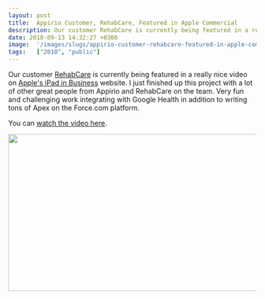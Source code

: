 ```yaml
---
layout: post
title:  Appirio Customer, RehabCare, Featured in Apple Commercial
description: Our customer RehabCare is currently being featured in a really nice video on Apples iPad in Business website. I just finished up this project with a lot of other great people from Appirio and RehabCare on the team. Very fun and challenging work integrating with Google Health in addition to writing tons of Apex on the Force.com platform. You can watch the video here . 
date: 2010-09-13 14:32:27 +0300
image:  '/images/slugs/appirio-customer-rehabcare-featured-in-apple-commercial.jpg'
tags:   ["2010", "public"]
---
```

<p>Our customer <a href="http://www.rehabcare.com/" target="_blank">RehabCare</a> is currently being featured in a really nice video on <a href="http://www.apple.com/ipad/business/profiles/rehabcare/" target="_blank">Apple's iPad in Business</a> website. I just finished up this project with a lot of other great people from Appirio and RehabCare on the team. Very fun and challenging work integrating with Google Health in addition to writing tons of Apex on the Force.com platform.
<p>You can <a href="http://www.apple.com/ipad/business/profiles/rehabcare/" target="_blank">watch the video here</a>.</p>
<p><a href="http://www.apple.com/ipad/business/profiles/rehabcare/" target="_blank"><img src="http://res.cloudinary.com/blog-jeffdouglas-com/image/upload/v1401029466/bxbt3pixcj7g4z94wzos.png" border="0" alt="" width="525" height="319" /></a></p></p>

